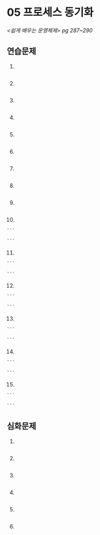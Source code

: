 # 05 프로세스 동기화

*<쉽게 배우는 운영체제> pg 287~290*



## 연습문제

1. 

   ```
   
   ```

2. 

   ```
   
   ```

3. 

   ```
   
   ```

4. 

   ```
   
   ```

5. 

   ```
   
   ```

6. 

   ```
   
   ```

7. 

   ```
   
   ```

8. 

   ```
   
   ```

9. 

   ```
   
   ```

10. 

    ```
    
    ```

11. 

    ```
    
    ```

12. 

    ```
    
    ```

13. 

    ```
    
    ```

14. 

    ```
    
    ```

15. 

    ```
    
    ```

    


## 심화문제

1. 

   ```
   
   ```

2. 

   ```
   
   ```
   
3. 

   ```
   
   ```

4. 

   ```
   
   ```
   
5. 

   ```
   
   ```
   
6. 

   ```
   
   ```
   

